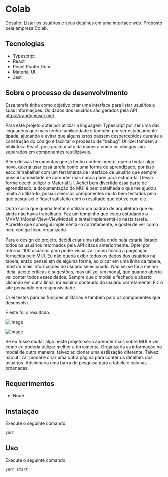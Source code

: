 # Colab

Desafio: Listar os usuários e seus detalhes em uma interface web.
Proposto pela empresa Colab.

## Tecnologias

- Typescript
- React
- React Router Dom
- Material UI
- Jest

## Sobre o processo de desenvolvimento
Essa tarefa tinha como objetivo criar uma interface para listar usuários e suas informações. Os dados dos usuários são gerados pela API https://randomuser.me/. 

Para este projeto optei por utilizar a linguagem Typescript por ser uma das linguagens que mais tenho familiaridade e também por ser estaticamente tipada, ajudando a evitar que alguns erros passem despercebidos durante a construção do código e facilitar o processo de “debug”.  Utilizei também a biblioteca React, pois gosto muito da maneira como os códigos são separados em componentes reutilizáveis.

Além dessas ferramentas que já tenho conhecimento, queria tentar algo novo, queria usar essa tarefa como uma forma de aprendizado, por isso escolhi trabalhar com um ferramenta de interface de usuário que sempre possui curiosidade de aprender mas nunca parei para estudá-la. Dessa forma decidi utilizar o Material UI. Achei bem divertido essa parte de aprendizado, a documentação do MUI é bem detalhada o que me ajudou muito a utilizá-lo, possui diversos componentes muito bem testados pelo que pesquisei e fiquei satisfeito com o resultado que obtive com ele.

Outra coisa que queria tentar é utilizar um padrão de arquitetura que eu ainda não havia trabalhado. Faz um tempinho que estou estudando o MVVM (Model-View-ViewModel) e tentei implementá-lo nesta tarefa. Acredito que consegui implementá-lo corretamente, e gostei de ver como meu código ficou organizado.

Para o design do projeto, decidi criar uma tabela onde nela estaria listado todos os usuários retornados pela API citada anteriormente. Optei por retornar 100 usuários para poder visualizar como ficaria a paginação fornecida pelo MUI. Eu não queria exibir todos os dados dos usuários na tabela, então pensei em de alguma forma, ao clicar em uma linha da tabela, mostrar mais informações do usuário selecionado. Não sei se foi a melhor ideia, aceito críticas e sugestões, mas utilizei um modal, que quando aberto vai conter todos esses dados. Sempre que o modal é fechado e aberto clicando em outra linha, irá exibir o conteúdo do usuário corretamente. Fiz o site pensando em responsividade.

Criei testes para as funções utilitárias e também para os componentes que desenvolvi.

E este foi o resultado: 

![image](https://user-images.githubusercontent.com/76439167/231900962-e7fee0a1-02f1-4c5e-802a-6fc4d016d98b.png)

![image](https://user-images.githubusercontent.com/76439167/231901060-93c3afcd-0fdc-4091-8d67-5bd3c3ebfd04.png)

Se eu fosse mudar algo neste projeto seria aprender mais sobre MUI e ver como eu poderia utilizar melhor a ferramenta. Organizaria as informação no modal de outra maneira, talvez adicionar uma estilização diferente. Talvez não utilizar modal e criar uma outra página para conter os detalhes dos usuários. Adicionaria uma barra de pesquisa para a tabela e colunas ordenadas.

## Requerimentos

- Node

## Instalação

Execute o seguinte comando:

```bash
yarn
```

## Uso

Execute o seguinte comando:

```bash
yarn start
```
